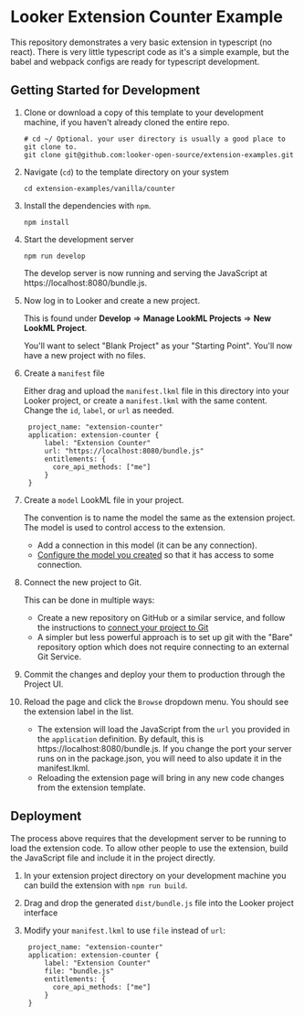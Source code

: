 # Looker Extension Counter Example

This repository demonstrates a very basic extension in typescript (no react). There is very little typescript code as it's a simple example, but the babel and webpack configs are ready for typescript development.

## Getting Started for Development

1. Clone or download a copy of this template to your development machine, if you haven't already cloned the entire repo.

   ```
   # cd ~/ Optional. your user directory is usually a good place to git clone to.
   git clone git@github.com:looker-open-source/extension-examples.git
   ```

2. Navigate (`cd`) to the template directory on your system

   ```
   cd extension-examples/vanilla/counter
   ```

3. Install the dependencies with `npm`.

   ```
   npm install
   ```

4. Start the development server

   ```
   npm run develop
   ```

   The develop server is now running and serving the JavaScript at https://localhost:8080/bundle.js.

5. Now log in to Looker and create a new project.

   This is found under **Develop** => **Manage LookML Projects** => **New LookML Project**.

   You'll want to select "Blank Project" as your "Starting Point". You'll now have a new project with no files.

6. Create a `manifest` file

   Either drag and upload the `manifest.lkml` file in this directory into your Looker project, or create a `manifest.lkml` with the same content. Change the `id`, `label`, or `url` as needed.

   ```
    project_name: "extension-counter"
    application: extension-counter {
        label: "Extension Counter"
        url: "https://localhost:8080/bundle.js"
        entitlements: {
          core_api_methods: ["me"]
        }
    }
   ```

7. Create a `model` LookML file in your project.

   The convention is to name the model the same as the extension project. The model is used to control access to the extension.

   - Add a connection in this model (it can be any connection).
   - [Configure the model you created](https://docs.looker.com/data-modeling/getting-started/create-projects#configuring_a_model) so that it has access to some connection.

8. Connect the new project to Git.

   This can be done in multiple ways:

   - Create a new repository on GitHub or a similar service, and follow the instructions to [connect your project to Git](https://docs.looker.com/data-modeling/getting-started/setting-up-git-connection)
   - A simpler but less powerful approach is to set up git with the "Bare" repository option which does not require connecting to an external Git Service.

9. Commit the changes and deploy your them to production through the Project UI.

10. Reload the page and click the `Browse` dropdown menu. You should see the extension label in the list.

    - The extension will load the JavaScript from the `url` you provided in the `application` definition. By default, this is https://localhost:8080/bundle.js. If you change the port your server runs on in the package.json, you will need to also update it in the manifest.lkml.
    - Reloading the extension page will bring in any new code changes from the extension template.

## Deployment

The process above requires that the development server to be running to load the extension code. To allow other people to use the extension, build the JavaScript file and include it in the project directly.

1. In your extension project directory on your development machine you can build the extension with `npm run build`.
2. Drag and drop the generated `dist/bundle.js` file into the Looker project interface
3. Modify your `manifest.lkml` to use `file` instead of `url`:

   ```
    project_name: "extension-counter"
    application: extension-counter {
        label: "Extension Counter"
        file: "bundle.js"
        entitlements: {
          core_api_methods: ["me"]
        }
    }
   ```
